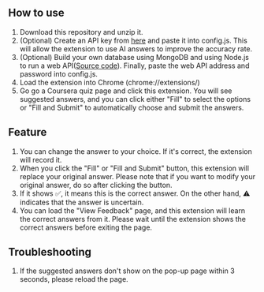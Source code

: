 ## How to use
1. Download this repository and unzip it.
2. (Optional) Create an API key from [here](https://aistudio.google.com/app/apikey) and paste it into config.js. This will allow the extension to use AI answers to improve the accuracy rate.
3. (Optional) Build your own database using MongoDB and using Node.js to run a web API([Source code](https://github.com/erichung9060/Coursera_MongoDB_Web_API)). Finally, paste the web API address and password into config.js.
4. Load the extension into Chrome (chrome://extensions/)
5. Go go a Coursera quiz page and click this extension. You will see suggested answers, and you can click either "Fill" to select the options or "Fill and Submit" to automatically choose and submit the answers.

## Feature
1. You can change the answer to your choice. If it's correct, the extension will record it.
2. When you click the "Fill" or "Fill and Submit" button, this extension will replace your original answer. Please note that if you want to modify your original answer, do so after clicking the button.
3. If it shows ✅, it means this is the correct answer. On the other hand, ⚠️ indicates that the answer is uncertain.
4. You can load the "View Feedback" page, and this extension will learn the correct answers from it. Please wait until the extension shows the correct answers before exiting the page.

## Troubleshooting
1. If the suggested answers don't show on the pop-up page within 3 seconds, please reload the page.
